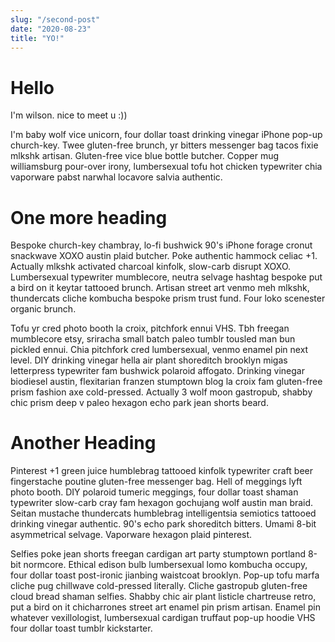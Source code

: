 ```yaml
---
slug: "/second-post"
date: "2020-08-23"
title: "YO!"
---
```


# Hello

I'm wilson. nice to meet u :))

I'm baby wolf vice unicorn, four dollar toast drinking vinegar iPhone pop-up church-key. Twee gluten-free brunch, yr bitters messenger bag tacos fixie mlkshk artisan. Gluten-free vice blue bottle butcher. Copper mug williamsburg pour-over irony, lumbersexual tofu hot chicken typewriter chia vaporware pabst narwhal locavore salvia authentic.

# One more heading

Bespoke church-key chambray, lo-fi bushwick 90's iPhone forage cronut snackwave XOXO austin plaid butcher. Poke authentic hammock celiac +1. Actually mlkshk activated charcoal kinfolk, slow-carb disrupt XOXO. Lumbersexual typewriter mumblecore, neutra selvage hashtag bespoke put a bird on it keytar tattooed brunch. Artisan street art venmo meh mlkshk, thundercats cliche kombucha bespoke prism trust fund. Four loko scenester organic brunch.

Tofu yr cred photo booth la croix, pitchfork ennui VHS. Tbh freegan mumblecore etsy, sriracha small batch paleo tumblr tousled man bun pickled ennui. Chia pitchfork cred lumbersexual, venmo enamel pin next level. DIY drinking vinegar hella air plant shoreditch brooklyn migas letterpress typewriter fam bushwick polaroid affogato. Drinking vinegar biodiesel austin, flexitarian franzen stumptown blog la croix fam gluten-free prism fashion axe cold-pressed. Actually 3 wolf moon gastropub, shabby chic prism deep v paleo hexagon echo park jean shorts beard.

# Another Heading

Pinterest +1 green juice humblebrag tattooed kinfolk typewriter craft beer fingerstache poutine gluten-free messenger bag. Hell of meggings lyft photo booth. DIY polaroid tumeric meggings, four dollar toast shaman typewriter slow-carb cray fam hexagon gochujang wolf austin man braid. Seitan mustache thundercats humblebrag intelligentsia semiotics tattooed drinking vinegar authentic. 90's echo park shoreditch bitters. Umami 8-bit asymmetrical selvage. Vaporware hexagon plaid pinterest.

Selfies poke jean shorts freegan cardigan art party stumptown portland 8-bit normcore. Ethical edison bulb lumbersexual lomo kombucha occupy, four dollar toast post-ironic jianbing waistcoat brooklyn. Pop-up tofu marfa cliche pug chillwave cold-pressed literally. Cliche gastropub gluten-free cloud bread shaman selfies. Shabby chic air plant listicle chartreuse retro, put a bird on it chicharrones street art enamel pin prism artisan. Enamel pin whatever vexillologist, lumbersexual cardigan truffaut pop-up hoodie VHS four dollar toast tumblr kickstarter.

